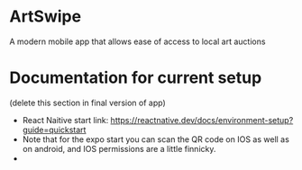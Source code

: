 # ArtSwipe

A modern mobile app that allows ease of access to local art auctions

# Documentation for current setup

(delete this section in final version of app)

- React Naitive start link: https://reactnative.dev/docs/environment-setup?guide=quickstart
- Note that for the expo start you can scan the QR code on IOS as well as on android, and IOS permissions are a little finnicky.
-
